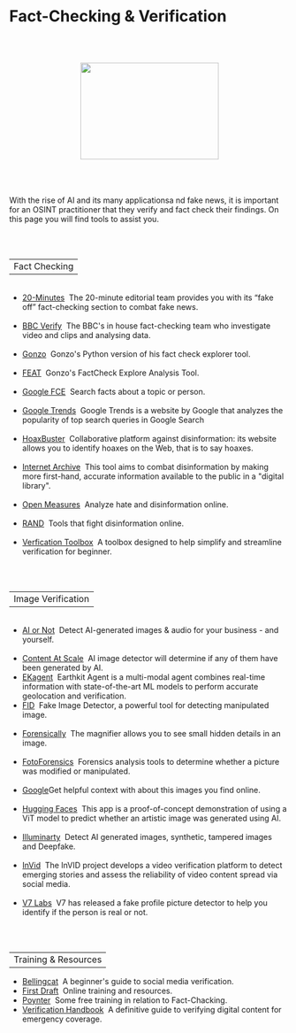 # Fact-Checking & Verification
<br></br>
<p align="center">
 <img width="250" height="175" src="https://www.cqcore.uk/wp-content/uploads/2024/06/Screenshot-2024-06-13-122030.png">
</p>
<br></br>
<p>With the rise of AI and its many applicationsa nd fake news, it is important for an OSINT practitioner that they verify and fact check their findings. On this page you will find tools to assist you.</p>
<br/>
<table>
   <tr>
       <td>Fact Checking</td>
   </tr>
</table>
<ul>
  <li><a href="https://www.20minutes.fr/societe/desintox/">20-Minutes</a>&nbsp;&nbsp;The 20-minute editorial team provides you with its “fake off” fact-checking section to combat fake news.</li>  
  <li><a href="https://www.bbc.co.uk/news/reality_check">BBC Verify</a>&nbsp;&nbsp;The BBC's in house fact-checking team who investigate video and clips and analysing data.</li>  
  <li><a href="https://github.com/GONZOsint/factcheckexplorer">Gonzo</a>&nbsp;&nbspGonzo's Python version of his fact check explorer tool.</li>
  <li><a href="https://feat.onrender.com/">FEAT</a>&nbsp;&nbsp;Gonzo's FactCheck Explore Analysis Tool.</li>
  <li><a href="https://toolbox.google.com/factcheck/explorer/search/list:recent;hl=en">Google FCE</a>&nbsp;&nbsp;Search facts about a topic or person.</li>
  <li><a href="https://trends.google.com/trends/">Google Trends</a>&nbsp;&nbsp;Google Trends is a website by Google that analyzes the popularity of top search queries in Google Search</li>
  <li><a href="https://www.hoaxbuster.com/">HoaxBuster</a>&nbsp;&nbsp;Collaborative platform against disinformation: its website allows you to identify hoaxes on the Web, that is to say hoaxes.</li>
  <li><a href="https://archive.org/details/tv">Internet Archive</a>&nbsp;&nbsp;This tool aims to combat disinformation by making more first-hand, accurate information available to the public in a "digital library".</li>
<br/>  
  <li><a href="https://openmeasures.io/">Open Measures</a>&nbsp;&nbsp;Analyze hate and disinformation online.</li>
<br/>  
  <li><a href="https://www.rand.org/research/projects/truth-decay/fighting-disinformation/search.html">RAND</a>&nbsp;&nbsp;Tools that fight disinformation online.</li>
<br/>   
  <li><a href="https://firstdraftnews.org/verification-toolbox/">Verfication Toolbox</a>&nbsp;&nbsp;A toolbox designed to help simplify and streamline verification for beginner.</li>
</ul>
<br/>
<table>
   <tr>
       <td>Image Verification</td>
   </tr>
</table>
<ul>
  <li><a href="https://www.aiornot.com/">AI or Not</a>&nbsp;&nbsp;Detect AI-generated images & audio for your business - and yourself.</li>  
  <lI><a href="https://contentatscale.ai/ai-image-detector/?fpr=ddiy&fp_sid=aiiamgedetect">Content At Scale</a>&nbsp;&nbsp;AI image detector will determine if any of them have been generated by AI.</lI>
  <li><a href="https://agent.earthkit.app/">EKagent</a>&nbsp;&nbsp;Earthkit Agent is a multi-modal agent combines real-time information with state-of-the-art ML models to perform accurate geolocation and verification.</li>
  <li><a href="https://www.fakeimagedetector.com/">FID</a>&nbsp;&nbsp;Fake Image Detector, a powerful tool for detecting manipulated image.</li>
  <li><a href="https://29a.ch/photo-forensics/#forensic-magnifier">Forensically</a>&nbsp;&nbsp;The magnifier allows you to see small hidden details in an image.</li>
  <li><a href="https://fotoforensics.com/">FotoForensics</a>&nbsp;&nbsp;Forensics analysis tools to determine whether a picture was modified or manipulated.</li>
  <li><a href="https://blog.google/products/search/about-this-image-google-search/">Google</a>Get helpful context with about this images you find online.</li>
  <li><a href="https://huggingface.co/spaces/umm-maybe/AI-image-detector">Hugging Faces</a>&nbsp;&nbsp;This app is a proof-of-concept demonstration of using a ViT model to predict whether an artistic image was generated using AI.</li>
  <li><a href="https://illuminarty.ai/en/">Illuminarty</a>&nbsp;&nbsp;Detect AI generated images, synthetic, tampered images and Deepfake.</li>
  <li><a href="https://www.invid-project.eu/">InVid</a>&nbsp;&nbsp;The InVID project develops a video verification platform to detect emerging stories and assess the reliability of video content spread via social media.</li>
  <li><a href="https://www.v7labs.com/news/v7-releases-deep-fake-detector-for-chrome">V7 Labs</a>&nbsp;&nbsp;V7 has released a fake profile picture detector to help you identify if the person is real or not.</li>
</ul>
<br/>
<table>
   <tr>
       <td>Training & Resources</td>
   </tr>
</table>
<uL>
    <li><a href="https://www.bellingcat.com/resources/2021/11/01/a-beginners-guide-to-social-media-verification/">Bellingcat</a>&nbsp;&nbsp;A beginner's guide to social media verification.</li>
    <li><a href="https://firstdraftnews.org/training/verification/">First Draft</a>&nbsp;&nbsp;Online training and resources.</li>
    <li><a href="https://www.poynter.org/ifcn/training-ifcn/">Poynter</a>&nbsp;&nbsp;Some free training in relation to Fact-Chacking.</li>
    <li><a href="https://verificationhandbook.com/">Verification Handbook</a>&nbsp;&nbsp;A definitive guide to verifying digital content for emergency coverage.</li>
</uL>
